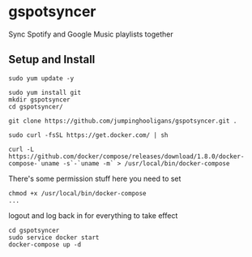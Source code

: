 # gspotsyncer
Sync Spotify and Google Music playlists together

## Setup and Install
```
sudo yum update -y

sudo yum install git
mkdir gspotsyncer
cd gspotsyncer/

git clone https://github.com/jumpinghooligans/gspotsyncer.git .

sudo curl -fsSL https://get.docker.com/ | sh

curl -L https://github.com/docker/compose/releases/download/1.8.0/docker-compose-`uname -s`-`uname -m` > /usr/local/bin/docker-compose
```
There's some permission stuff here you need to set

```
chmod +x /usr/local/bin/docker-compose
...
```
logout and log back in for everything to take effect

```
cd gspotsyncer
sudo service docker start
docker-compose up -d
```
